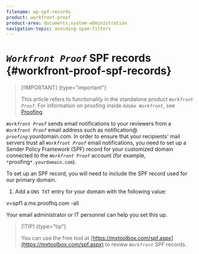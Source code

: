 ```yaml
---
filename: wp-spf-records
product: workfront-proof
product-area: documents;system-administration
navigation-topic: avoiding-spam-filters
---
```




# *`Workfront Proof`* SPF records {#workfront-proof-spf-records}



>[!IMPORTANT] {type="important"}
>
>This article refers to functionality in the standalone product *`Workfront Proof`*. For information on proofing inside *`Adobe Workfront`*, see [Proofing](_proofing.md).


*`Workfront Proof`* sends email notifications to your reviewers from a *`Workfront Proof`* email address such as notification@ *`proofing`*.yourdomain.com. In order to ensure that your recipients' mail servers trust all *`Workfront Proof`* email notifications, you need to set up a Sender Policy Framework (SPF) record for your customized domain connected to the *`Workfront Proof`* account (for example, ` *`proofing`*.yourdomain.com`).


To set up an SPF record, you will need to include the SPF record used for our primary domain.



1.  Add a  `DNS TXT` entry for your domain with the following value:


   v=spf1 a:mx.proofhq.com -all


   Your email administrator or IT personnel can help you set this up.  



   >[!TIP] {type="tip"}
   >
   >You can use the free tool at [https://mxtoolbox.com/spf.aspx](https://mxtoolbox.com/spf.aspx) to review *`Workfront`* SPF records.  






